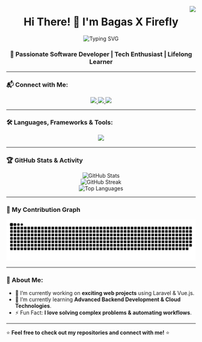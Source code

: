 <p align="center">
  <img align="right" src="https://visitor-badge.laobi.icu/badge?page_id=MyFirefly-creator.MyFirefly-creator" />
</p>

<h1 align="center">Hi There! 👋 I'm Bagas X Firefly</h1>

<p align="center">
  <img src="https://readme-typing-svg.herokuapp.com?font=Fira+Code&pause=1000&center=true&vCenter=true&width=435&lines=Software+Developer+from+Indonesia;Passionate+about+Technology" alt="Typing SVG" />
</p>

<h3 align="center">🚀 Passionate Software Developer | Tech Enthusiast | Lifelong Learner</h3>

---

### 📬 Connect with Me:
<div align="center"> 
  <a href="mailto:bdiwuputra@gmail.com">
    <img src="https://img.shields.io/badge/Gmail-D14836?style=for-the-badge&logo=gmail&logoColor=white" />
  </a>
  <a href="https://www.linkedin.com/in/bagas-diwu-putra-79ba9a331/" target="_blank">
    <img src="https://img.shields.io/badge/LinkedIn-0077B5?style=for-the-badge&logo=linkedin&logoColor=white" target="_blank" />
  </a>
  <a href="https://github.com/MyFirefly-creator" target="_blank">
     <img src="https://img.shields.io/badge/Portfolio-FF5722?style=for-the-badge&logo=todoist&logoColor=white" target="_blank" /> 
  </a>
</div>

---

### 🛠️ Languages, Frameworks & Tools:
<p align="center">
  <img src="https://skillicons.dev/icons?i=html,css,bootstrap,tailwind,laravel,php,python,javascript,vuejs,mysql,vscode,github,figma" />
</p>

---

### 🏆 GitHub Stats & Activity
<div align="center">
  <img src="https://github-readme-stats.vercel.app/api?username=MyFirefly-creator&show_icons=true&theme=radical" alt="GitHub Stats" />
  <br>
  <img src="https://github-readme-streak-stats.herokuapp.com/?user=MyFirefly-creator&theme=radical" alt="GitHub Streak" />
  <br>
  <img src="https://github-readme-stats.vercel.app/api/top-langs/?username=MyFirefly-creator&layout=compact&theme=radical" alt="Top Languages" />
</div>

---

### 🐍 My Contribution Graph
<div align="center">
  <img alt="snake eating my contributions" src="https://raw.githubusercontent.com/salesp07/salesp07/output/github-contribution-grid-snake.svg" />
</div>

---

### 🚀 About Me:
- 🔭 I’m currently working on **exciting web projects** using Laravel & Vue.js.
- 🌱 I’m currently learning **Advanced Backend Development & Cloud Technologies**.
- ⚡ Fun Fact: **I love solving complex problems & automating workflows**.

---

⭐ **Feel free to check out my repositories and connect with me!** ⭐
